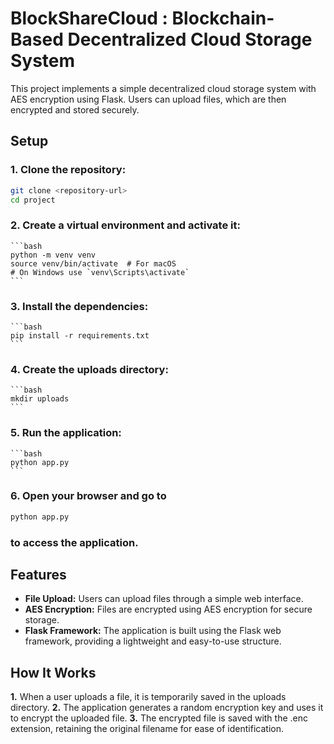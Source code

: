 # BlockShareCloud : Blockchain-Based Decentralized Cloud Storage System

This project implements a simple decentralized cloud storage system with AES encryption using Flask. Users can upload files, which are then encrypted and stored securely.


## Setup

### 1. Clone the repository:
   ```bash
   git clone <repository-url>
   cd project
   ```
### 2. Create a virtual environment and activate it:
    ```bash
    python -m venv venv
    source venv/bin/activate  # For macOS
    # On Windows use `venv\Scripts\activate`
    ```
### 3. Install the dependencies:
    ```bash
    pip install -r requirements.txt
    ```
### 4. Create the uploads directory: 
    ```bash
    mkdir uploads
    ```
### 5. Run the application:
    ```bash
    python app.py
    ```
### 6. Open your browser and go to
```bash
python app.py
```
### to access the application.

## Features
- **File Upload:** Users can upload files through a simple web interface.
- **AES Encryption:** Files are encrypted using AES encryption for secure storage.
- **Flask Framework:** The application is built using the Flask web framework, providing a lightweight and easy-to-use structure.

## How It Works
**1.** When a user uploads a file, it is temporarily saved in the uploads directory.
**2.** The application generates a random encryption key and uses it to encrypt the uploaded file.
**3.** The encrypted file is saved with the .enc extension, retaining the original filename for ease of identification.
